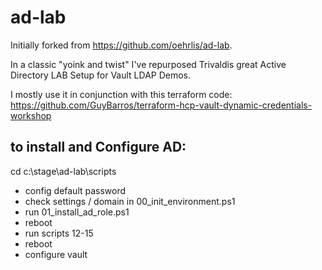 # ad-lab

Initially forked from https://github.com/oehrlis/ad-lab.

In a classic "yoink and twist" I've repurposed Trivaldis great Active Directory LAB Setup for Vault LDAP Demos.

I mostly use it in conjunction with this terraform code: https://github.com/GuyBarros/terraform-hcp-vault-dynamic-credentials-workshop

## to install and Configure AD:

cd c:\stage\ad-lab\scripts

- config default password
- check settings / domain in 00_init_environment.ps1
- run 01_install_ad_role.ps1
- reboot
- run scripts 12-15
- reboot
- configure vault